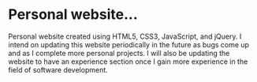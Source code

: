 # Personal website...

 Personal website created using HTML5, CSS3, JavaScript, and jQuery. I intend on updating this website periodically in the future as bugs come up and as I complete more personal projects. I will also be updating the website to have an experience section once I gain more experience in the field of software development.
